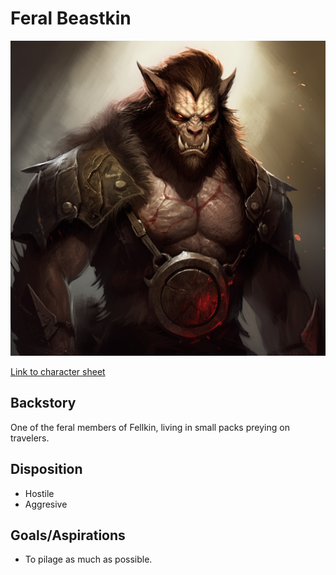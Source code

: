 # Feral Beastkin

![alt_text](FeralBeastkin.png)

[Link to character sheet](https://docs.google.com/spreadsheets/d/1r0jAFZ1IXH8TtO3vkej0wqFfcTFozjt6cQNTByhs7UE/edit?usp=sharing)

## Backstory

One of the feral members of Fellkin, living in small packs preying on travelers.

## Disposition

- Hostile
- Aggresive

## Goals/Aspirations

- To pilage as much as possible.
